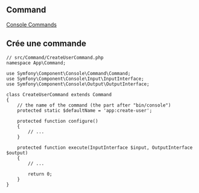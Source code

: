 ## Command

[Console Commands](https://symfony.com/doc/current/console.html#the-console-app-env-app-debug)


Crée une commande
--------------------------------


    // src/Command/CreateUserCommand.php
    namespace App\Command;

    use Symfony\Component\Console\Command\Command;
    use Symfony\Component\Console\Input\InputInterface;
    use Symfony\Component\Console\Output\OutputInterface;

    class CreateUserCommand extends Command
    {
        // the name of the command (the part after "bin/console")
        protected static $defaultName = 'app:create-user';

        protected function configure()
        {
            // ...
        }

        protected function execute(InputInterface $input, OutputInterface $output)
        {
            // ...

            return 0;
        }
    }
